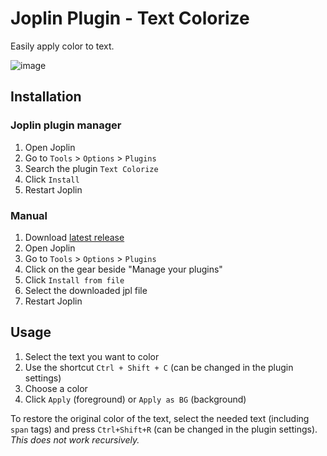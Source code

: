# Joplin Plugin - Text Colorize

Easily apply color to text.

![image](https://user-images.githubusercontent.com/23323305/163685620-a73ca36a-224e-4ba8-bf7c-93a72b17d37d.png)

## Installation

### Joplin plugin manager

1. Open Joplin
2. Go to `Tools` > `Options` > `Plugins`
3. Search the plugin `Text Colorize`
4. Click `Install`
5. Restart Joplin

### Manual

1. Download [latest release](https://github.com/sadmice/Joplin-Plugin-Text-Colorize/releases)
2. Open Joplin
3. Go to `Tools` > `Options` > `Plugins`
4. Click on the gear beside "Manage your plugins"
5. Click `Install from file`
6. Select the downloaded jpl file
7. Restart Joplin

## Usage

1. Select the text you want to color
2. Use the shortcut `Ctrl + Shift + C` (can be changed in the plugin settings)
3. Choose a color
4. Click `Apply` (foreground) or `Apply as BG` (background)

To restore the original color of the text, select the needed text (including `span` tags) and press `Ctrl+Shift+R` (can be changed in the plugin settings). *This does not work recursively.*
